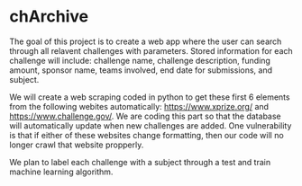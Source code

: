 # chArchive
The goal of this project is to create a web app where the user can search through all relavent challenges with parameters. Stored information for each challenge will include: challenge name, challenge description, funding amount, sponsor name, teams involved, end date for submissions, and subject. 

We will create a web scraping coded in python to get these first 6 elements from the following webites automatically: https://www.xprize.org/ and https://www.challenge.gov/. We are coding this part so that the database will automatically update when new challenges are added. One vulnerability is that if either of these websites change formatting, then our code will no longer crawl that website propperly.

We plan to label each challenge with a subject through a test and train machine learning algorithm.
